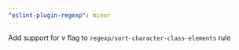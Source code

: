 ```yaml
---
"eslint-plugin-regexp": minor
---
```


Add support for v flag to `regexp/sort-character-class-elements` rule
